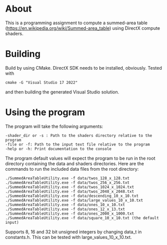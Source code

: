 # About

This is a programming assignment to compute a summed-area table (https://en.wikipedia.org/wiki/Summed-area_table) using DirectX compute shaders.

# Building 

Build by using CMake. DirectX SDK needs to be installed, obviously. Tested with

```
cmake -G "Visual Studio 17 2022"

```
and then building the generated Visual Studio solution.



# Using the program

The program will take the following arguments:

```
-shader_dir or -s : Path to the shaders directory relative to the program
-file or -f: Path to the input text file relative to the program
-help or -h: Print documentation to the console

```

The program default values will expect the program to be run in the root directory containing the data and shaders directories. Here are the commands to run the included data files from the root directory:

```
./SummedAreaTableUtility.exe -f data/twos_128_x_128.txt
./SummedAreaTableUtility.exe -f data/twos_256_x_256.txt
./SummedAreaTableUtility.exe -f data/twos_1024_x_1024.txt
./SummedAreaTableUtility.exe -f data/twos_2048_x_2048.txt
./SummedAreaTableUtility.exe -f data/descending_10_x_10.txt
./SummedAreaTableUtility.exe -f data/large_values_10_x_10.txt
./SummedAreaTableUtility.exe -f data/ones_10_x_10.txt
./SummedAreaTableUtility.exe -f data/ones_12_x_13.txt
./SummedAreaTableUtility.exe -f data/ones_2000_x_1000.txt
./SummedAreaTableUtility.exe -f data/square_10_x_10.txt (the default input)

```

Supports 8, 16 and 32 bit unsigned integers by changing data_t
in constants.h. This can be tested with large_values_10_x_10.txt.
